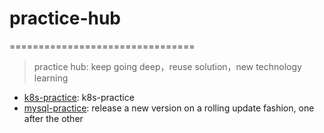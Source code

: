# practice-hub
================================
> practice hub: keep going deep，reuse solution，new technology learning


- [k8s-practice](https://github.com/xiaozhiliaoo/k8s-practice): k8s-practice
- [mysql-practice](https://github.com/xiaozhiliaoo/mysql-practice): release a new version on a rolling update fashion, one after the other
